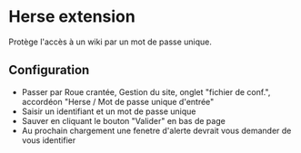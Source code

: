 # Herse extension

Protège l'accès à un wiki par un mot de passe unique.

## Configuration

- Passer par Roue crantée, Gestion du site, onglet "fichier de conf.", accordéon "Herse / Mot de passe unique d'entrée"
- Saisir un identifiant et un mot de passe unique
- Sauver en cliquant le bouton "Valider" en bas de page
- Au prochain chargement une fenetre d'alerte devrait vous demander de vous identifier